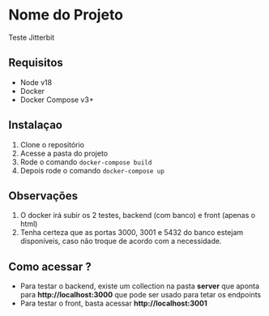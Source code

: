 # Nome do Projeto
Teste Jitterbit

## Requisitos
- Node v18
- Docker
- Docker Compose v3+

## Instalaçao 

1. Clone o repositório
2. Acesse a pasta do projeto
3. Rode o comando ```docker-compose build```
4. Depois rode o comando ```docker-compose up```

## Observações
1. O docker irá subir os 2 testes, backend (com banco) e front (apenas o html)
2. Tenha certeza que as portas 3000, 3001 e 5432 do banco estejam disponíveis, caso não troque de acordo com a necessidade.

## Como acessar ?
- Para testar o backend, existe um collection na pasta **server** que aponta para **http://localhost:3000** que pode ser usado para tetar os endpoints
- Para testar o front, basta acessar **http://localhost:3001**